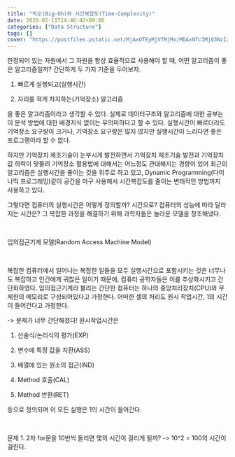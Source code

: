 ```yaml
---
title: "빅오(Big-Oh)와 시간복잡도(Time-Complexity)"
date: 2020-05-11T14:46:42+09:00
categories: ["Data Structure"]
tags: []
cover: "https://postfiles.pstatic.net/MjAxOTEyMjVfMjMx/MDAxNTc3MjQ3NzIzNjEw.PoxRjY8gBkBphRIPe1GtQg5Xsn5mNq6zE5O2YFtIuOgg.4if3jNQOwxSNJeuvMiFzw66V8mqYvbTXrx5SnyWgEQ8g.PNG.sjc02183/image.png?type=w773"
---
```


한정되어 있는 자원에서 그 자원을 항상 효율적으로 사용해야 할 때, 어떤 알고리즘이 좋은 알고리즘일까? 간단하게 두 가지 기준을 두어보자.

1. 빠르게 실행되고(실행시간)

2. 자리를 적게 차지하는(기억장소) 알고리즘

을 좋은 알고리즘이라고 생각할 수 있다. 실제로 데이터구조와 알고리즘에 대한 공부는 이 분석 방법에 대한 배경지식 없이는 무의미하다고 할 수 있다. 실행시간이 빠르더라도 기억장소 요구량이 크거나, 기억장소 요구량은 많지 않지만 실행시간이 느리다면 좋은 프로그램이라 할 수 없다.

하지만 기억장치 제조기술이 눈부시게 발전하면서 기억장치 제조기술 발전과 기억장치 값 하락이 맞물려 기억장소 활용법에 대해서는 어느정도 관대해지는 경향이 있어 최근의 알고리즘은 실행시간을 줄이는 것을 위주로 하고 있고, Dynamic Programming(다이나믹 프로그래밍)같이 공간을 마구 사용해서 시간복잡도를 줄이는 변태적인 방법까지 사용하고 있다.

그렇다면 컴퓨터의 실행시간은 어떻게 정의할까? 시간으로? 컴퓨터의 성능에 따라 달라지는 시간은? 그 복잡한 과정을 해결하기 위해 과학자들은 놀라운 모델을 창조해냈다.

​

임의접근기계 모델(Random Access Machine Model)

​

복잡한 컴퓨터에서 일어나는 복잡한 일들을 모두 실행시간으로 포함시키는 것은 너무나도 복잡하고 인간에게 귀찮은 일이기 때문에, 컴퓨터 공학자들은 이를 추상화시키고 간단화하였다. 임의접근기계라 불리는 간단한 컴퓨터는 하나의 중앙처리장치(CPU)와 무제한의 메모리로 구성되어있다고 가정한다. 어떠한 셀의 처리도 원시 작업시간, 1의 시간이 들어간다고 가정한다.

-> 문제가 너무 간단해졌다! 원시작업시간은 

1. 산술식/논리식의 평가(EXP)

2. 변수에 특정 값을 치환(ASS)

3. 배열에 있는 원소의 접근(IND)

4. Method 호출(CAL)

5. Method 반환(RET)

등으로 정의되며 이 모든 실행은 1의 시간이 들어간다.

​

문제 1. 2차 for문을 10번씩 돌리면 몇의 시간이 걸리게 될까? -> 10^2 = 100의 시간이 걸린다.